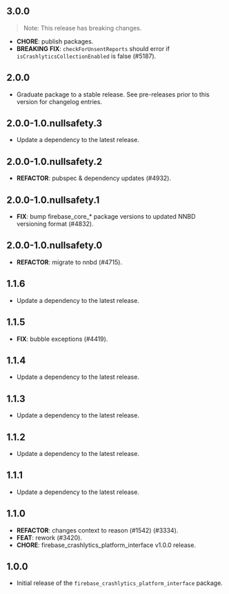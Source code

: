 ## 3.0.0

> Note: This release has breaking changes.

 - **CHORE**: publish packages.
 - **BREAKING** **FIX**: `checkForUnsentReports` should error if `isCrashlyticsCollectionEnabled` is false (#5187).

## 2.0.0

 - Graduate package to a stable release. See pre-releases prior to this version for changelog entries.

## 2.0.0-1.0.nullsafety.3

 - Update a dependency to the latest release.

## 2.0.0-1.0.nullsafety.2

 - **REFACTOR**: pubspec & dependency updates (#4932).

## 2.0.0-1.0.nullsafety.1

 - **FIX**: bump firebase_core_* package versions to updated NNBD versioning format (#4832).

## 2.0.0-1.0.nullsafety.0

 - **REFACTOR**: migrate to nnbd (#4715).

## 1.1.6

 - Update a dependency to the latest release.

## 1.1.5

 - **FIX**: bubble exceptions (#4419).

## 1.1.4

 - Update a dependency to the latest release.

## 1.1.3

 - Update a dependency to the latest release.

## 1.1.2

 - Update a dependency to the latest release.

## 1.1.1

 - Update a dependency to the latest release.

## 1.1.0

 - **REFACTOR**: changes context to reason (#1542) (#3334).
 - **FEAT**: rework (#3420).
 - **CHORE**: firebase_crashlytics_platform_interface v1.0.0 release.

## 1.0.0

* Initial release of the `firebase_crashlytics_platform_interface` package.
